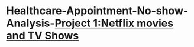 # Healthcare-Appointment-No-show-Analysis-**[Project 1:Netflix movies and TV Shows](https://github.com/nafiya1236/Data-analysis-Taskk-1/blob/main/netflix_titles.csv)**
